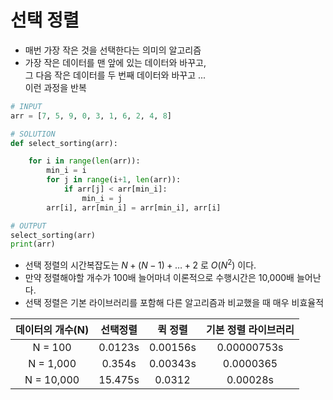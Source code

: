 # 선택 정렬

- 매번 가장 작은 것을 선택한다는 의미의 알고리즘
- 가장 작은 데이터를 맨 앞에 있는 데이터와 바꾸고,\
그 다음 작은 데이터를 두 번째 데이터와 바꾸고 ... \
이런 과정을 반복
  
```python
# INPUT
arr = [7, 5, 9, 0, 3, 1, 6, 2, 4, 8]

# SOLUTION
def select_sorting(arr):

    for i in range(len(arr)):
        min_i = i
        for j in range(i+1, len(arr)):
            if arr[j] < arr[min_i]:
                min_i = j
        arr[i], arr[min_i] = arr[min_i], arr[i]

# OUTPUT
select_sorting(arr)
print(arr)
```

- 선택 정렬의 시간복잡도는 $N + (N-1) + \dots + 2$ 로 $O(N^2)$ 이다. 
- 만약 정렬해야할 개수가 100배 늘어마녀 이론적으로 수행시간은 10,000배 늘어난다. 
- 선택 정렬은 기본 라이브러리를 포함해 다른 알고리즘과 비교했을 때 매우 비효율적

| 데이터의 개수(N) | 선택정렬 | 퀵 정렬  | 기본 정렬 라이브러리 |
| :--------------: | :------: | :------: | :------------------: |
|     N = 100      | 0.0123s  | 0.00156s |     0.00000753s      |
|    N = 1,000     |  0.354s  | 0.00343s |      0.0000365       |
|    N = 10,000    | 15.475s  |  0.0312  |       0.00028s       |

